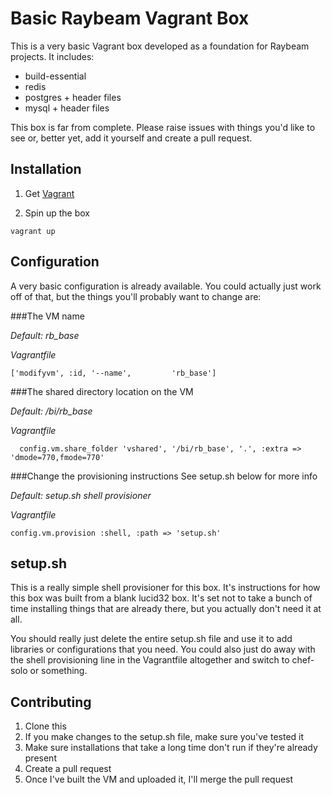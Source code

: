# Basic Raybeam Vagrant Box

This is a very basic Vagrant box developed as a foundation for Raybeam projects.  It includes:

* build-essential
* redis
* postgres + header files
* mysql + header files

This box is far from complete.  Please raise issues with things you'd like to see or, better yet, add it yourself and create a pull request.

## Installation

1. Get [Vagrant](http://docs.vagrantup.com/v2/getting-started/index.html)

1. Spin up the box
```
vagrant up
```

## Configuration

A very basic configuration is already available.  You could actually just work off of that, but the things you'll probably want to change are:



###The VM name

*Default: rb_base*

*Vagrantfile*

```
['modifyvm', :id, '--name',         'rb_base']
```

###The shared directory location on the VM

*Default: /bi/rb_base*

*Vagrantfile*

```
  config.vm.share_folder 'vshared', '/bi/rb_base', '.', :extra => 'dmode=770,fmode=770'
```

###Change the provisioning instructions
See setup.sh below for more info

*Default: setup.sh shell provisioner*

*Vagrantfile*

```
config.vm.provision :shell, :path => 'setup.sh'
```

## setup.sh
This is a really simple shell provisioner for this box.  It's instructions for how this box was built from a blank lucid32 box.
It's set not to take a bunch of time installing things that are already there, but you actually don't need it at all.  

You should really just delete the entire setup.sh file and use it to add libraries or configurations that you need.  You could
also just do away with the shell provisioning line in the Vagrantfile altogether and switch to chef-solo or something.

## Contributing

1. Clone this
2. If you make changes to the setup.sh file, make sure you've tested it
3. Make sure installations that take a long time don't run if they're already present
4. Create a pull request
5. Once I've built the VM and uploaded it, I'll merge the pull request

